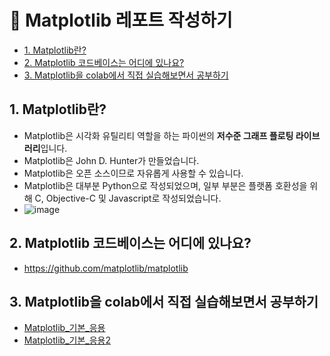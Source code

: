 # 📝 Matplotlib 레포트 작성하기
- [1. Matplotlib란?](#1-Matplotlib란)
- [2. Matplotlib 코드베이스는 어디에 있나요?](#2-Matplotlib-코드베이스는-어디에-있나요)
- [3. Matplotlib을 colab에서 직접 실습해보면서 공부하기](#3-Matplotlib을-colab에서-직접-실습해보면서-공부하기)

## 1. Matplotlib란?
- Matplotlib은 시각화 유틸리티 역할을 하는 파이썬의 **저수준 그래프 플로팅 라이브러리**입니다.
- Matplotlib은 John D. Hunter가 만들었습니다.
- Matplotlib은 오픈 소스이므로 자유롭게 사용할 수 있습니다.
- Matplotlib은 대부분 Python으로 작성되었으며, 일부 부분은 플랫폼 호환성을 위해 C, Objective-C 및 Javascript로 작성되었습니다.
- ![image](https://github.com/user-attachments/assets/7f505fd0-2981-40fa-8691-b0b24f4497ce)

## 2. Matplotlib 코드베이스는 어디에 있나요?
- https://github.com/matplotlib/matplotlib

## 3. Matplotlib을 colab에서 직접 실습해보면서 공부하기
- [Matplotlib_기본_응용](./Matplotlib_기본_응용.ipynb)
- [Matplotlib_기본_응용2](./Matplotlib_기본_응용2.ipynb)

